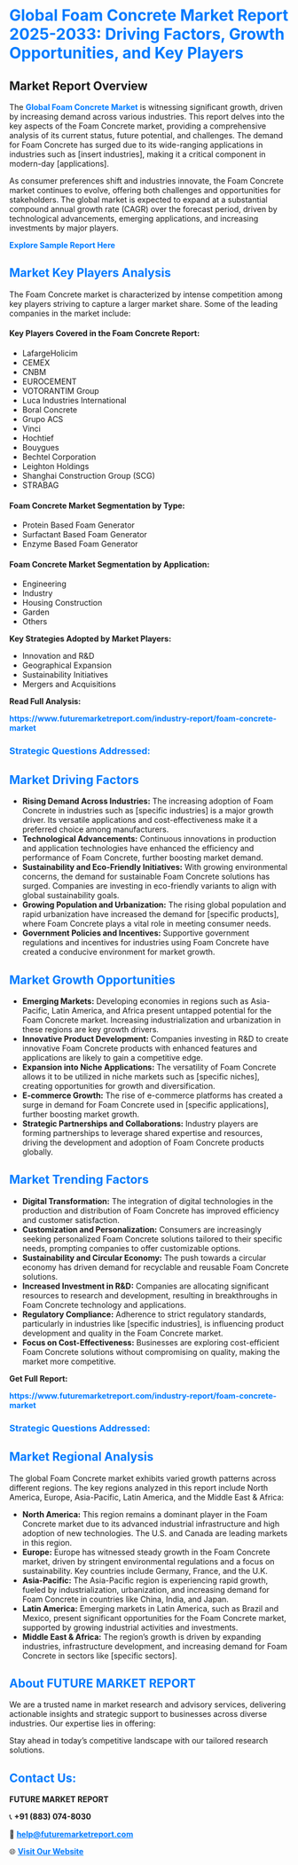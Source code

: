 <h1 style="color: #007BFF;">Global Foam Concrete Market Report 2025-2033: Driving Factors, Growth Opportunities, and Key Players</h1>

<section id="overview">
<h2>Market Report Overview</h2>
<p>The <a href="https://www.futuremarketreport.com/industry-report/foam-concrete-market" style="color: #007BFF; text-decoration: none;"><strong>Global Foam Concrete Market</strong></a> is witnessing significant growth, driven by increasing demand across various industries. This report delves into the key aspects of the Foam Concrete market, providing a comprehensive analysis of its current status, future potential, and challenges. The demand for Foam Concrete has surged due to its wide-ranging applications in industries such as [insert industries], making it a critical component in modern-day [applications].</p>
<p>As consumer preferences shift and industries innovate, the Foam Concrete market continues to evolve, offering both challenges and opportunities for stakeholders. The global market is expected to expand at a substantial compound annual growth rate (CAGR) over the forecast period, driven by technological advancements, emerging applications, and increasing investments by major players.</p>
</section>

<section id="overview">
<p><a href="https://www.futuremarketreport.com/request-sample/reportId=83221" style="color: #007BFF; text-decoration: none;"><strong>Explore Sample Report Here</strong></a></p>
</section>

<section id="key-players">
<h2 style="color: #007BFF;">Market Key Players Analysis</h2>
<p>The Foam Concrete market is characterized by intense competition among key players striving to capture a larger market share. Some of the leading companies in the market include:</p>
<h4>Key Players Covered in the Foam Concrete Report:</h4>
<ul><li>LafargeHolicim</li><li>CEMEX</li><li>CNBM</li><li>EUROCEMENT</li><li>VOTORANTIM Group</li><li>Luca Industries International</li><li>Boral Concrete</li><li>Grupo ACS</li><li>Vinci</li><li>Hochtief</li><li>Bouygues</li><li>Bechtel Corporation</li><li>Leighton Holdings</li><li>Shanghai Construction Group (SCG)</li><li>STRABAG</li></ul>
<h4>Foam Concrete Market Segmentation by Type:</h4>
<ul><li>Protein Based Foam Generator</li><li>Surfactant Based Foam Generator</li><li>Enzyme Based Foam Generator</li></ul>

<h4>Foam Concrete Market Segmentation by Application:</h4>
<ul><li>Engineering</li><li>Industry</li><li>Housing Construction</li><li>Garden</li><li>Others</li></ul>
<p><strong>Key Strategies Adopted by Market Players:</strong></p>
<ul>
<li>Innovation and R&D</li>
<li>Geographical Expansion</li>
<li>Sustainability Initiatives</li>
<li>Mergers and Acquisitions</li>
</ul>
</section>

<section>
<p><strong>Read Full Analysis: </strong></p><a href="https://www.futuremarketreport.com/industry-report/foam-concrete-market" style="color: #007BFF; text-decoration: none;"><strong>https://www.futuremarketreport.com/industry-report/foam-concrete-market</strong></a>
<h3 style="color: #007BFF;">Strategic Questions Addressed:</h3>
</section>

<section id="driving-factors">
<h2 style="color: #007BFF;">Market Driving Factors</h2>
<ul>
<li><strong>Rising Demand Across Industries:</strong> The increasing adoption of Foam Concrete in industries such as [specific industries] is a major growth driver. Its versatile applications and cost-effectiveness make it a preferred choice among manufacturers.</li>
<li><strong>Technological Advancements:</strong> Continuous innovations in production and application technologies have enhanced the efficiency and performance of Foam Concrete, further boosting market demand.</li>
<li><strong>Sustainability and Eco-Friendly Initiatives:</strong> With growing environmental concerns, the demand for sustainable Foam Concrete solutions has surged. Companies are investing in eco-friendly variants to align with global sustainability goals.</li>
<li><strong>Growing Population and Urbanization:</strong> The rising global population and rapid urbanization have increased the demand for [specific products], where Foam Concrete plays a vital role in meeting consumer needs.</li>
<li><strong>Government Policies and Incentives:</strong> Supportive government regulations and incentives for industries using Foam Concrete have created a conducive environment for market growth.</li>
</ul>
</section>

<section id="growth-opportunities">
<h2 style="color: #007BFF;">Market Growth Opportunities</h2>
<ul>
<li><strong>Emerging Markets:</strong> Developing economies in regions such as Asia-Pacific, Latin America, and Africa present untapped potential for the Foam Concrete market. Increasing industrialization and urbanization in these regions are key growth drivers.</li>
<li><strong>Innovative Product Development:</strong> Companies investing in R&D to create innovative Foam Concrete products with enhanced features and applications are likely to gain a competitive edge.</li>
<li><strong>Expansion into Niche Applications:</strong> The versatility of Foam Concrete allows it to be utilized in niche markets such as [specific niches], creating opportunities for growth and diversification.</li>
<li><strong>E-commerce Growth:</strong> The rise of e-commerce platforms has created a surge in demand for Foam Concrete used in [specific applications], further boosting market growth.</li>
<li><strong>Strategic Partnerships and Collaborations:</strong> Industry players are forming partnerships to leverage shared expertise and resources, driving the development and adoption of Foam Concrete products globally.</li>
</ul>
</section>

<section id="trending-factors">
<h2 style="color: #007BFF;">Market Trending Factors</h2>
<ul>
<li><strong>Digital Transformation:</strong> The integration of digital technologies in the production and distribution of Foam Concrete has improved efficiency and customer satisfaction.</li>
<li><strong>Customization and Personalization:</strong> Consumers are increasingly seeking personalized Foam Concrete solutions tailored to their specific needs, prompting companies to offer customizable options.</li>
<li><strong>Sustainability and Circular Economy:</strong> The push towards a circular economy has driven demand for recyclable and reusable Foam Concrete solutions.</li>
<li><strong>Increased Investment in R&D:</strong> Companies are allocating significant resources to research and development, resulting in breakthroughs in Foam Concrete technology and applications.</li>
<li><strong>Regulatory Compliance:</strong> Adherence to strict regulatory standards, particularly in industries like [specific industries], is influencing product development and quality in the Foam Concrete market.</li>
<li><strong>Focus on Cost-Effectiveness:</strong> Businesses are exploring cost-efficient Foam Concrete solutions without compromising on quality, making the market more competitive.</li>
</ul>
</section>

<section>
<p><strong>Get Full Report: </strong></p><a href="https://www.futuremarketreport.com/industry-report/foam-concrete-market" style="color: #007BFF; text-decoration: none;"><strong>https://www.futuremarketreport.com/industry-report/foam-concrete-market</strong></a>
<h3 style="color: #007BFF;">Strategic Questions Addressed:</h3>
</section>


<section id="regional-analysis">
<h2 style="color: #007BFF;">Market Regional Analysis</h2>
<p>The global Foam Concrete market exhibits varied growth patterns across different regions. The key regions analyzed in this report include North America, Europe, Asia-Pacific, Latin America, and the Middle East & Africa:</p>
<ul>
<li><strong>North America:</strong> This region remains a dominant player in the Foam Concrete market due to its advanced industrial infrastructure and high adoption of new technologies. The U.S. and Canada are leading markets in this region.</li>
<li><strong>Europe:</strong> Europe has witnessed steady growth in the Foam Concrete market, driven by stringent environmental regulations and a focus on sustainability. Key countries include Germany, France, and the U.K.</li>
<li><strong>Asia-Pacific:</strong> The Asia-Pacific region is experiencing rapid growth, fueled by industrialization, urbanization, and increasing demand for Foam Concrete in countries like China, India, and Japan.</li>
<li><strong>Latin America:</strong> Emerging markets in Latin America, such as Brazil and Mexico, present significant opportunities for the Foam Concrete market, supported by growing industrial activities and investments.</li>
<li><strong>Middle East & Africa:</strong> The region’s growth is driven by expanding industries, infrastructure development, and increasing demand for Foam Concrete in sectors like [specific sectors].</li>
</ul>
</section>

<footer>
<h2 style="color: #007BFF;">About FUTURE MARKET REPORT</h2>
<p>We are a trusted name in market research and advisory services, delivering actionable insights and strategic support to businesses across diverse industries. Our expertise lies in offering:</p>

<p>Stay ahead in today’s competitive landscape with our tailored research solutions.</p>

<h2 style="color: #007BFF;">Contact Us:</h2>
<p><strong>FUTURE MARKET REPORT</strong></p>
<p>📞 <strong>+91 (883) 074-8030</strong></p>
<p>📧 <strong><a href="mailto:help@futuremarketreport.com" style="color: #007BFF;">help@futuremarketreport.com</a></strong></p>
<p>🌐 <strong><a href="https://www.futuremarketreport.com/" style="color: #007BFF;">Visit Our Website</a></strong></p>
</footer>